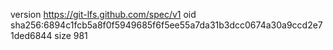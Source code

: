 version https://git-lfs.github.com/spec/v1
oid sha256:6894c1fcb5a8f0f5949685f6f5ee55a7da31b3dcc0674a30a9ccd2e71ded6844
size 981
